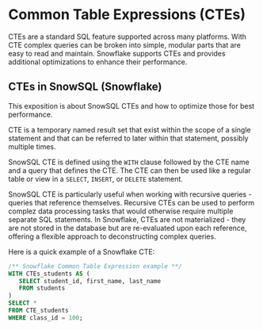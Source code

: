 # Common Table Expressions (CTEs)

CTEs are a standard SQL feature supported across many platforms. With CTE complex queries can be broken into simple, modular parts that are easy to read and maintain. Snowflake supports CTEs and provides additional optimizations to enhance their performance.

## CTEs in SnowSQL (Snowflake) 
This exposition is about SnowSQL CTEs and how to optimize those for best performance.  

CTE is a temporary named result set that exist within the scope of a single statement and that can be referred to later within that statement, possibly multiple times. 

SnowSQL CTE is defined using the `WITH` clause followed by the CTE name and a query that defines the CTE. The CTE can then be used like a regular table or view in a `SELECT`, `INSERT`, or `DELETE` statement.

SnowSQL CTE is particularly useful when working with recursive queries - queries that reference themselves. Recursive CTEs can be used to perform complez data processing tasks that would otherwise require multiple separate SQL statements. In Snowflake, CTEs are not materialized - they are not stored in the database but are re-evaluated upon each reference, offering a flexible approach to deconstructing complex queries.

Here is a quick example of a Snowflake CTE:

```sql
/** Snowflake Common Table Expression example **/
WITH CTEs_students AS (
   SELECT student_id, first_name, last_name
   FROM students
)
SELECT *
FROM CTE_students
WHERE class_id = 100;
```
